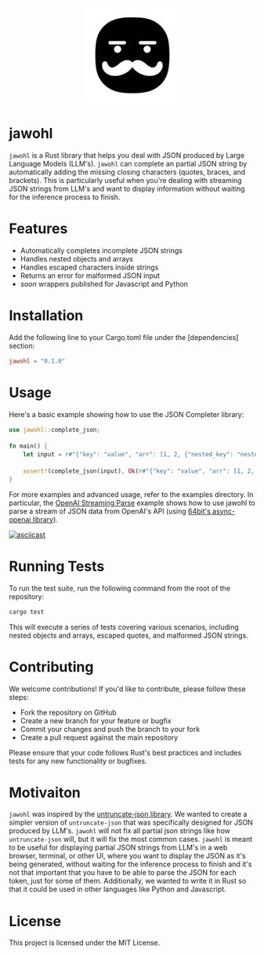 <p align="center">
  <img src="images/genau-removebg.png" alt="Genau" width="200" height="200">
</p>

# jawohl

`jawohl` is a Rust library that helps you deal with JSON produced by Large Language Models (LLM's).
`jawohl` can complete an partial JSON string by automatically adding the missing closing characters (quotes, braces, and brackets). This is particularly useful when you're dealing with streaming JSON strings from LLM's and want to display information without waiting for the inference process to finish.

# Features

- Automatically completes incomplete JSON strings
- Handles nested objects and arrays
- Handles escaped characters inside strings
- Returns an error for malformed JSON input
- _soon_ wrappers published for Javascript and Python

# Installation

Add the following line to your Cargo.toml file under the [dependencies] section:

```toml
jawohl = "0.1.0"
```

# Usage

Here's a basic example showing how to use the JSON Completer library:

```rust
use jawohl::complete_json;

fn main() {
    let input = r#"{"key": "value", "arr": [1, 2, {"nested_key": "nested_value""#;

    assert!(complete_json(input), Ok(r#"{"key": "value", "arr": [1, 2, {"nested_key": "nested_value"}]}"#));
}
```

For more examples and advanced usage, refer to the examples directory. In particular, the [OpenAI Streaming Parse](https://github.com/GenauAI/jawohl/blob/main/examples/openai_streaming_parse/src/main.rs) example shows how to use jawohl to parse a stream of JSON data from OpenAI's API (using [64bit's async-openai library](https://github.com/64bit/async-openai)).

[![asciicast](https://asciinema.org/a/TaVsv5vvrS36ihoJTs62kaJ0r.svg)](https://asciinema.org/a/TaVsv5vvrS36ihoJTs62kaJ0r)

# Running Tests

To run the test suite, run the following command from the root of the repository:

```sh
cargo test
```

This will execute a series of tests covering various scenarios, including nested objects and arrays, escaped quotes, and malformed JSON strings.

# Contributing

We welcome contributions! If you'd like to contribute, please follow these steps:

- Fork the repository on GitHub
- Create a new branch for your feature or bugfix
- Commit your changes and push the branch to your fork
- Create a pull request against the main repository

Please ensure that your code follows Rust's best practices and includes tests for any new functionality or bugfixes.

# Motivaiton

`jawohl` was inspired by the [untruncate-json library](https://github.com/dphilipson/untruncate-json). We wanted to create a simpler version of `untruncate-json` that was specifically designed for JSON produced by LLM's. `jawohl` will not fix all partial json strings like how `untruncate-json` will, but it will fix the most common cases. `jawohl` is meant to be useful for displaying partial JSON strings from LLM's in a web browser, terminal, or other UI, where you want to display the JSON as it's being generated, without waiting for the inference process to finish and it's not that important that you have to be able to parse the JSON for each token, just for some of them. Additionally, we wanted to write it in Rust so that it could be used in other languages like Python and Javascript. 

# License

This project is licensed under the MIT License.
